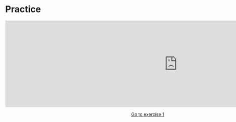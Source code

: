 <h1> Practice </h1>
<iframe src="https://h5p.org/h5p/embed/356444" width="1090" height="275" frameborder="0" allowfullscreen="allowfullscreen"></iframe><script src="https://h5p.org/sites/all/modules/h5p/library/js/h5p-resizer.js" charset="UTF-8"></script>
<p>
  <a style="float:right;" href="page5.html">Go to exercise 1</a>
</p>
<div style="clear:both;"> </div>
